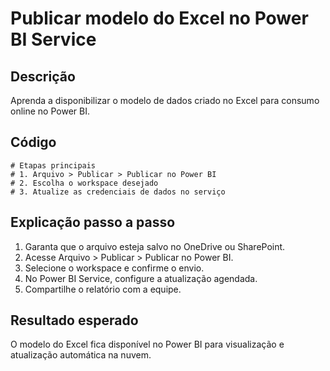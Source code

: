 # Publicar modelo do Excel no Power BI Service

## Descrição
Aprenda a disponibilizar o modelo de dados criado no Excel para consumo online no Power BI.

## Código
```text
# Etapas principais
# 1. Arquivo > Publicar > Publicar no Power BI
# 2. Escolha o workspace desejado
# 3. Atualize as credenciais de dados no serviço
```

## Explicação passo a passo
1. Garanta que o arquivo esteja salvo no OneDrive ou SharePoint.
2. Acesse Arquivo > Publicar > Publicar no Power BI.
3. Selecione o workspace e confirme o envio.
4. No Power BI Service, configure a atualização agendada.
5. Compartilhe o relatório com a equipe.

## Resultado esperado
O modelo do Excel fica disponível no Power BI para visualização e atualização automática na nuvem.
